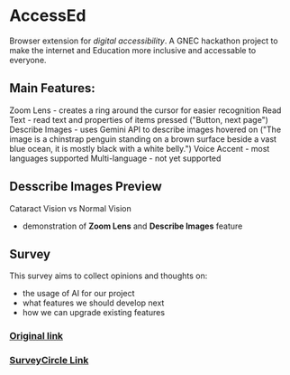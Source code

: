 # AccessEd
Browser extension for *digital accessibility*.
A GNEC hackathon project to make the internet and Education more inclusive and accessable to everyone.

## Main Features:
Zoom Lens - creates a ring around the cursor for easier recognition
Read Text - read text and properties of items pressed ("Button, next page")
Describe Images - uses Gemini API to describe images hovered on 
("The image is a chinstrap penguin standing on a brown surface beside a vast blue ocean, it is mostly black with a white belly.")
Voice Accent - most languages supported
Multi-language - not yet supported

## Desscribe Images Preview

Cataract Vision vs Normal Vision
- demonstration of **Zoom Lens** and **Describe Images** feature

## Survey
This survey aims to collect opinions and thoughts on:
- the usage of AI for our project
- what features we should develop next
- how we can upgrade existing features
### [Original link](https://form.typeform.com/to/BPegyLZA)
### [SurveyCircle Link](https://www.surveycircle.com/survey/3RT3CW/ai-powered-screen-reader-for-digital-accessibility/)

